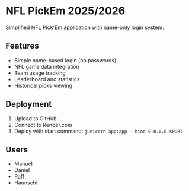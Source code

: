 # NFL PickEm 2025/2026

Simplified NFL Pick'Em application with name-only login system.

## Features
- Simple name-based login (no passwords)
- NFL game data integration
- Team usage tracking
- Leaderboard and statistics
- Historical picks viewing

## Deployment
1. Upload to GitHub
2. Connect to Render.com
3. Deploy with start command: `gunicorn app:app --bind 0.0.0.0:$PORT`

## Users
- Manuel
- Daniel  
- Raff
- Haunschi
